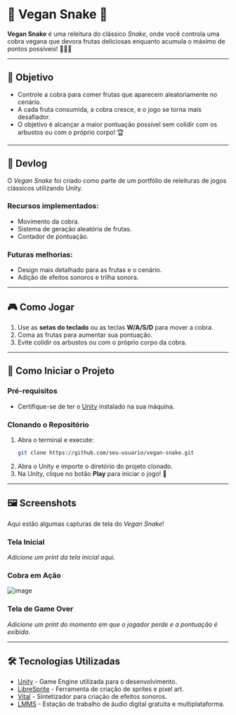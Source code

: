 # 🐍 Vegan Snake 🍎  

**Vegan Snake** é uma releitura do clássico *Snake*, onde você controla uma cobra vegana que devora frutas deliciosas enquanto acumula o máximo de pontos possíveis! 🍎🍌🍓  

---

## 🎯 Objetivo  
- Controle a cobra para comer frutas que aparecem aleatoriamente no cenário.  
- A cada fruta consumida, a cobra cresce, e o jogo se torna mais desafiador.  
- O objetivo é alcançar a maior pontuação possível sem colidir com os arbustos ou com o próprio corpo! 🏆  

---

## 📖 Devlog  
O *Vegan Snake* foi criado como parte de um portfólio de releituras de jogos clássicos utilizando Unity.  

### Recursos implementados:  
- Movimento da cobra.  
- Sistema de geração aleatória de frutas.  
- Contador de pontuação.  

### Futuras melhorias:  
- Design mais detalhado para as frutas e o cenário.  
- Adição de efeitos sonoros e trilha sonora.  

---

## 🎮 Como Jogar  
1. Use as **setas do teclado** ou as teclas **W/A/S/D** para mover a cobra.  
2. Coma as frutas para aumentar sua pontuação.  
3. Evite colidir os arbustos ou com o próprio corpo da cobra.   

---

## 🚀 Como Iniciar o Projeto  

### Pré-requisitos  
- Certifique-se de ter o [Unity](https://unity.com/) instalado na sua máquina.  

### Clonando o Repositório  
1. Abra o terminal e execute:  
   ```bash  
   git clone https://github.com/seu-usuario/vegan-snake.git  
   ```  
2. Abra o Unity e importe o diretório do projeto clonado.  
3. Na Unity, clique no botão **Play** para iniciar o jogo! 🎉  

---

## 🖼️ Screenshots  
Aqui estão algumas capturas de tela do *Vegan Snake*!  

### Tela Inicial  
*Adicione um print da tela inicial aqui.*  

### Cobra em Ação  
![image](https://github.com/user-attachments/assets/9df117f4-4874-42f6-8b11-adedaf8c3198)
  

### Tela de Game Over  
*Adicione um print do momento em que o jogador perde e a pontuação é exibida.* 

---

## 🛠️ Tecnologias Utilizadas  

- [Unity](https://unity.com/) - Game Engine utilizada para o desenvolvimento.  
- [LibreSprite](https://libresprite.github.io/) - Ferramenta de criação de sprites e pixel art.  
- [Vital](https://vital.audio/) - Sintetizador para criação de efeitos sonoros.  
- [LMMS](https://lmms.io/) - Estação de trabalho de áudio digital gratuita e multiplataforma. 
